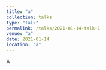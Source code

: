 ```yaml
---
title: "a"
collection: talks
type: "Talk"
permalink: /talks/2021-01-14-talk-1
venue: "a"
date: 2021-01-14
location: "a"
---
```


A